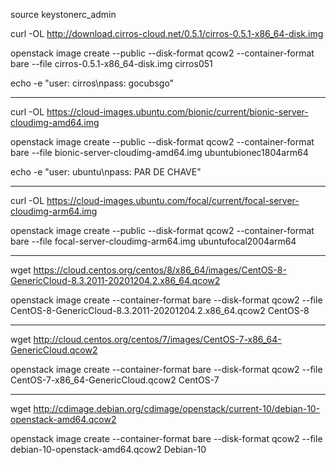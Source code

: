 source keystonerc_admin

curl -OL http://download.cirros-cloud.net/0.5.1/cirros-0.5.1-x86_64-disk.img

openstack image create --public --disk-format qcow2 --container-format bare --file cirros-0.5.1-x86_64-disk.img cirros051

echo -e "user: cirros\npass: gocubsgo"

---

curl -OL https://cloud-images.ubuntu.com/bionic/current/bionic-server-cloudimg-amd64.img

openstack image create --public --disk-format qcow2 --container-format bare --file bionic-server-cloudimg-amd64.img ubuntubionec1804arm64

echo -e "user: ubuntu\npass: PAR DE CHAVE"

---

curl -OL https://cloud-images.ubuntu.com/focal/current/focal-server-cloudimg-arm64.img

openstack image create --public --disk-format qcow2 --container-format bare --file focal-server-cloudimg-arm64.img ubuntufocal2004arm64

---

wget https://cloud.centos.org/centos/8/x86_64/images/CentOS-8-GenericCloud-8.3.2011-20201204.2.x86_64.qcow2

openstack image create --container-format bare --disk-format qcow2 --file CentOS-8-GenericCloud-8.3.2011-20201204.2.x86_64.qcow2 CentOS-8

---

wget http://cloud.centos.org/centos/7/images/CentOS-7-x86_64-GenericCloud.qcow2

openstack image create --container-format bare --disk-format qcow2 --file CentOS-7-x86_64-GenericCloud.qcow2 CentOS-7

---

wget http://cdimage.debian.org/cdimage/openstack/current-10/debian-10-openstack-amd64.qcow2

openstack image create --container-format bare --disk-format qcow2 --file debian-10-openstack-amd64.qcow2 Debian-10